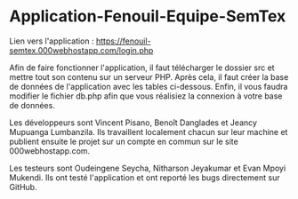 # Application-Fenouil-Equipe-SemTex


Lien vers l'application : https://fenouil-semtex.000webhostapp.com/login.php

Afin de faire fonctionner l'application, il faut télécharger le dossier src et mettre tout son contenu sur un serveur PHP. Après cela, il faut créer la base de données de l'application avec les tables ci-dessous. Enfin, il vous faudra modifier le fichier db.php afin que vous réalisiez la connexion à votre base de données.

Les développeurs sont Vincent Pisano, Benoît Danglades et Jeancy Mupuanga Lumbanzila. Ils travaillent localement chacun sur leur machine et publient ensuite le projet sur un compte en commun sur le site 000webhostapp.com.

Les testeurs sont Oudeingene Seycha, Nitharson Jeyakumar et Evan Mpoyi Mukendi. Ils ont testé l'application et ont reporté les bugs directement sur GitHub.
